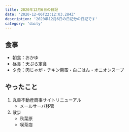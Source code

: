 ```yaml
---
title: 2020年12月6日の日記
date: '2020-12-06T22:12:03.284Z'
description: '2020年12月6日の日記分の日記です'
category: 'daily'
---
```


## 食事

- 朝食：おかゆ
- 昼食：天ぷら定食
- 夕食：肉じゃが・チキン南蛮・白ごはん・オニオンスープ

## やったこと

1. 丸善不動産商事サイトリニューアル
   - メールサーバ移管
2. 散歩
   - 秋葉原
   - 喫茶店
